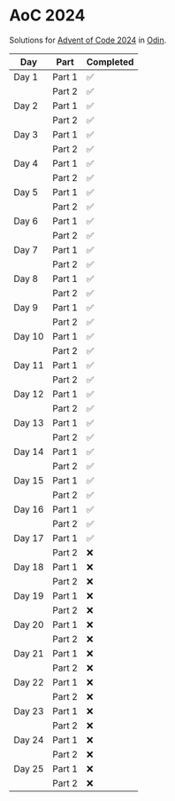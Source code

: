 # AoC 2024

Solutions for [Advent of Code 2024](https://adventofcode.com/2024) in [Odin](https://odin-lang.org/).

| **Day** | **Part** | **Completed** |
|---------|----------|---------------|
| Day 1   | Part 1   | ✅            |
|         | Part 2   | ✅            |
| Day 2   | Part 1   | ✅            |
|         | Part 2   | ✅            |
| Day 3   | Part 1   | ✅            |
|         | Part 2   | ✅            |
| Day 4   | Part 1   | ✅            |
|         | Part 2   | ✅            |
| Day 5   | Part 1   | ✅            |
|         | Part 2   | ✅            |
| Day 6   | Part 1   | ✅            |
|         | Part 2   | ✅            |
| Day 7   | Part 1   | ✅            |
|         | Part 2   | ✅            |
| Day 8   | Part 1   | ✅            |
|         | Part 2   | ✅            |
| Day 9   | Part 1   | ✅            |
|         | Part 2   | ✅            |
| Day 10  | Part 1   | ✅            |
|         | Part 2   | ✅            |
| Day 11  | Part 1   | ✅            |
|         | Part 2   | ✅            |
| Day 12  | Part 1   | ✅            |
|         | Part 2   | ✅            |
| Day 13  | Part 1   | ✅            |
|         | Part 2   | ✅            |
| Day 14  | Part 1   | ✅            |
|         | Part 2   | ✅            |
| Day 15  | Part 1   | ✅            |
|         | Part 2   | ✅            |
| Day 16  | Part 1   | ✅            |
|         | Part 2   | ✅            |
| Day 17  | Part 1   | ✅            |
|         | Part 2   | ❌            |
| Day 18  | Part 1   | ❌            |
|         | Part 2   | ❌            |
| Day 19  | Part 1   | ❌            |
|         | Part 2   | ❌            |
| Day 20  | Part 1   | ❌            |
|         | Part 2   | ❌            |
| Day 21  | Part 1   | ❌            |
|         | Part 2   | ❌            |
| Day 22  | Part 1   | ❌            |
|         | Part 2   | ❌            |
| Day 23  | Part 1   | ❌            |
|         | Part 2   | ❌            |
| Day 24  | Part 1   | ❌            |
|         | Part 2   | ❌            |
| Day 25  | Part 1   | ❌            |
|         | Part 2   | ❌            |
